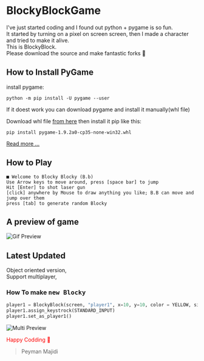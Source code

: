 # BlockyBlockGame

I've just started coding and I found out python + pygame is so fun.   
It started by turning on a pixel on screen screen, then I made a character and tried to make it alive.  
This is BlockyBlock.  
Please download the source and make fantastic forks 🍴

## How to Install PyGame

install pygame:
``` shell
python -m pip install -U pygame --user
```
If it doest work you can download pygame and install it manually(whl file)

Download whl file [from here](https://www.lfd.uci.edu/~gohlke/pythonlibs/#pygame) then install it pip like this:
``` shell
pip install pygame‑1.9.2a0‑cp35‑none‑win32.whl
```


[ Read more ... ](https://kidscancode.org/blog/2015/09/pygame_install/)


## How to Play
    ■ Welcome to Blocky Blocky (B.b)
    Use Arrow keys to move around, press [space bar] to jump
    Hit [Enter] to shot laser gun
    [click] anywhere by Mouse to draw anything you like; B.B can move and jump over them
    press [tab] to generate random Blocky

## A preview of game
![Gif Preview](shots/GamePreview.gif)

## Latest Updated
Object oriented version,  
Support multiplayer,  
### How To make <kbd>new Blocky</kbd> 
``` python
player1 = BlockyBlock(screen, "player1", x=10, y=10, color = YELLOW, size= Character_Size.Normal)
player1.assign_keystrock(STANDARD_INPUT)
player1.set_as_player1()
```

![Multi Preview](shots/shot.png)


<span style="color:red">Happy Codding 🍓</span>

> Peyman Majidi 
